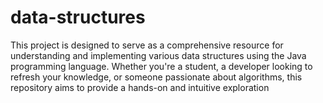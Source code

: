 # data-structures
This project is designed to serve as a comprehensive resource for understanding and implementing various data structures using the Java programming language. Whether you're a student, a developer looking to refresh your knowledge, or someone passionate about algorithms, this repository aims to provide a hands-on and intuitive exploration
